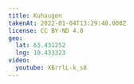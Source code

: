 ```yaml
---
title: Kuhaugen
takenAt: 2022-01-04T13:29:48.000Z
license: CC BY-ND 4.0
geo:
  lat: 63.431252
  lng: 10.433323
video:
  youtube: XBrrlL-k_s8
---
```

